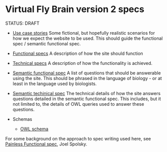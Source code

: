 # Virtual Fly Brain version 2 specs

STATUS: DRAFT

* [Use case stories](use_stories.md)
Some fictional, but hopefully realistic scenarios for how we expect
the website to be used.  This should guide the functional spec / semantic functional spec.
* [Functional specs](functional_specs.md)
A description of how the site should function
* [Technical specs](tech_specs.md)
A description of how the functionality is achieved.
* [Semantic functional spec](semantic_functional_spec.md)
A list of questions that should be answerable using the site. This should be phrased in the language of biology - or at least in the language used by biologists.
* [Semantic techinical spec](semantic_technical_spec.md)
The technical details of how the site answers questions detailed in the semantic functional spec.  This includes, but it not limited to, the details of OWL queries used to answer these questions.

* Schemas
  * [OWL schema](owl_schema.md)

For some background on the approach to spec writing used here, see [Painless Functional spec](http://www.joelonsoftware.com/articles/fog0000000035.html),
Joel Spolsky.


